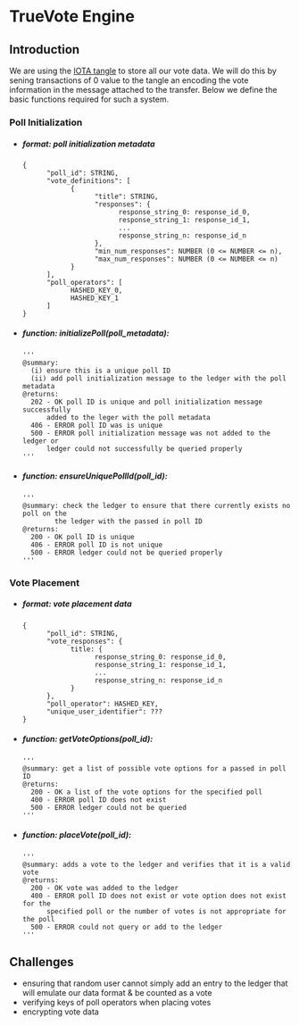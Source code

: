 # TrueVote Engine

## Introduction

We are using the [IOTA tangle](https://iota.org/) to store all our vote data. We will do this by sening transactions of 0 value to the tangle an encoding the vote information in the message attached to the transfer. Below we define the basic functions required for such a system.

### Poll Initialization

* ##### format: poll initialization metadata

      {
            "poll_id": STRING,
            "vote_definitions": [
                  {
                        "title": STRING,
                        "responses": {
                              response_string_0: response_id_0,
                              response_string_1: response_id_1,
                              ...
                              response_string_n: response_id_n
                        },
                        "min_num_responses": NUMBER (0 <= NUMBER <= n),
                        "max_num_responses": NUMBER (0 <= NUMBER <= n)
                  }
            ],
            "poll_operators": [
                  HASHED_KEY_0,
                  HASHED_KEY_1
            ]
      }

* ##### function: initializePoll(poll_metadata):
      '''
      @summary:
        (i) ensure this is a unique poll ID
        (ii) add poll initialization message to the ledger with the poll metadata
      @returns:
        202 - OK poll ID is unique and poll initialization message successfully
            added to the leger with the poll metadata
        406 - ERROR poll ID was is unique
        500 - ERROR poll initialization message was not added to the ledger or
            ledger could not successfully be queried properly
      '''

* ##### function: ensureUniquePollId(poll_id):
      '''
      @summary: check the ledger to ensure that there currently exists no poll on the
              the ledger with the passed in poll ID
      @returns: 
        200 - OK poll ID is unique
        406 - ERROR poll ID is not unique
        500 - ERROR ledger could not be queried properly
      '''

### Vote Placement

* ##### format: vote placement data

      {
            "poll_id": STRING,
            "vote_responses": {
                  title: {
                        response_string_0: response_id_0,
                        response_string_1: response_id_1,
                        ...
                        response_string_n: response_id_n
                  }
            },
            "poll_operator": HASHED_KEY,
            "unique_user_identifier": ???
      }

* ##### function: getVoteOptions(poll_id):
      '''
      @summary: get a list of possible vote options for a passed in poll ID
      @returns:
        200 - OK a list of the vote options for the specified poll
        400 - ERROR poll ID does not exist
        500 - ERROR ledger could not be queried
      '''

* ##### function: placeVote(poll_id):
      '''
      @summary: adds a vote to the ledger and verifies that it is a valid vote
      @returns:
        200 - OK vote was added to the ledger
        400 - ERROR poll ID does not exist or vote option does not exist for the 
            specified poll or the number of votes is not appropriate for the poll
        500 - ERROR could not query or add to the ledger
      '''

## Challenges

- ensuring that random user cannot simply add an entry to the ledger that will emulate our data format & be counted as a vote
- verifying keys of poll operators when placing votes
- encrypting vote data
